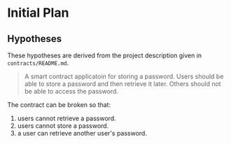 # Initial Plan

## Hypotheses

These hypotheses are derived from the project description given in `contracts/README.md`.

> A smart contract applicatoin for storing a password. Users should be able to store a password and then retrieve it later. Others should not be able to access the password. 

The contract can be broken so that:

1. users cannot retrieve a password.
2. users cannot store a password.
3. a user can retrieve another user's password.


